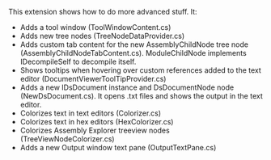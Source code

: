 
This extension shows how to do more advanced stuff. It:

- Adds a tool window (ToolWindowContent.cs)
- Adds new tree nodes (TreeNodeDataProvider.cs)
- Adds custom tab content for the new AssemblyChildNode tree node (AssemblyChildNodeTabContent.cs). ModuleChildNode implements IDecompileSelf to decompile itself.
- Shows tooltips when hovering over custom references added to the text editor (DocumentViewerToolTipProvider.cs)
- Adds a new IDsDocument instance and DsDocumentNode node (NewDsDocument.cs). It opens .txt files and shows the output in the text editor.
- Colorizes text in text editors (Colorizer.cs)
- Colorizes text in hex editors (HexColorizer.cs)
- Colorizes Assembly Explorer treeview nodes (TreeViewNodeColorizer.cs)
- Adds a new Output window text pane (OutputTextPane.cs)
